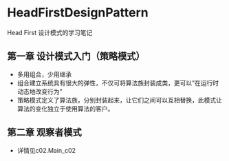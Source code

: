 # HeadFirstDesignPattern
Head First 设计模式的学习笔记


## 第一章 设计模式入门（策略模式）
- 多用组合，少用继承
- 组合建立系统具有很大的弹性，不仅可将算法族封装成类，更可以”在运行时动态地改变行为”
- 策略模式定义了算法族，分别封装起来，让它们之间可以互相替换，此模式让算法的变化独立于使用算法的客户。

## 第二章 观察者模式
- 详情见c02.Main_c02